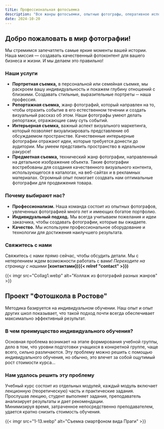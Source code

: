 ```yaml
---
titLe: Профессиональная фотосъемка
description: "Все жанры фотосъемки, опытные фотографы, оперативное исполнение"
date: 2024-10-20
---
```


## Добро пожаловать в мир фотографии!

Мы стремимся запечатлеть самые яркие моменты вашей истории. Наша миссия — создавать качественный фотоконтент для вашего бизнеса и жизни. И мы делаем это правильно!

### Наши услуги

- **Портретная съемка,** в персональной или семейная съемке, мы раскроем вашу индивидуальность и покажем глубину отношений с близкими. Создавать стильные, выразительные портреты ─ наша профессия.
- **Репортажная съемка,** жанр фотографий, который направлен на то, чтобы отразить событие в его естественном течении и создать визуальный рассказ об этом. Наши фотографы умеют делать репортажи, отражающие саму суть событий.
- **Интерьерная съемка,** важный аспект визуального маркетинга, который позволяет визуализировать представление об обсуждаемом пространстве. Качественные интерьерные фотографии отражают идеи, которые требуется донести до аудитории. Мы умеем представить пространство в идеальном ракурсе!
- **Предметная съемка,** технический жанр фотографии, направленный на детальное изображение объекта. Такие фотографии востребованы для создания качественного визуального контента, использующегося в каталогах, на веб-сайтах и ​​в рекламных материалах. Огромный опыт помогает создвать нам оптимальные фотографии для продвижения товара.

### Почему выбирают нас?

- **Профессионализм.** Наша команда состоит из опытных фотографов, увлеченных фотографией много лет и имеющих богатое портфолио.
- **Индивидуальный подход.** Мы всегда учитываем пожелания и идеи заказчика, чтобы создавать фотографии, которые вы ожидаете.
- **Качество.** Мы используем профессиональное оборудование и технологии для достижения наилучшего результата.

### Свяжитесь с нами

Свяжитесь с нами прямо сейчас, чтобы обсудить детали. Мы с нетерпением ждем возможности работать с вами!
*Переходите на страницу с нашими* **[контактами]({{< relref "contact" >}})**

{{< imgr src="Collag1.webp" alt="Коллаж из фотографий разных жанров" >}}

## Проект "Фотошкола в Ростове"

Методика базируется на индивидуальном обучении. Наш опыт и опыт других школ показывает, что такой подход почти всегда обеспечивает максимально эффективный результат.

### В чем преимущество индивидуального обучения?

Основная проблема возникает на этапе формирования учебной группы, дело в том, что уровни подготовки учащихся в конкретной группе, чаще всего, сильно различаются. Эту проблему можно решить с помощью индивидуального обучения, но обычно, это влечет за собой ощутимый рост стоимости курса…

### Нам удалось решить эту проблему

Учебный курс состоит из отдельных модулей, каждый модуль включает лекционную (теоретическую) часть и практические задания. Прослушав лекцию, студент выполняет задания, преподаватель анализирует результаты и дает рекомендации.  
Минимизируя время, затраченное непосредственно преподавателем, удается кратно снизить стоимость обучения.

{{< imgr src="1-13.webp" alt="Съемка смартфоном вида Праги" >}}

